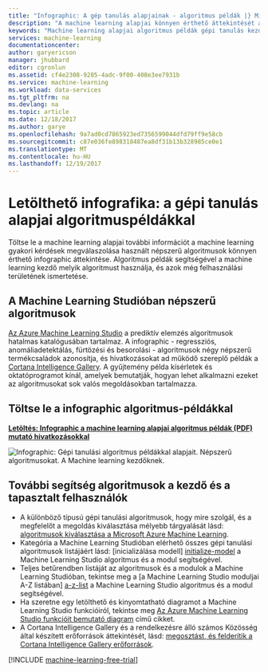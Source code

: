 ```yaml
---
title: "Infographic: A gép tanulás alapjainak - algoritmus példák |} Microsoft Docs"
description: "A machine learning alapjai könnyen érthető áttekintését algoritmus vonatkozó példákat tartalmaz. A letölthető infographic legtöbb gépi tanulási a kérdések ismerteti."
keywords: "Machine learning alapjai algoritmus példák gépi tanulás kezdők, a machine learning kérdéseket, a népszerű algoritmusok, algoritmus infographic"
services: machine-learning
documentationcenter: 
author: garyericson
manager: jhubbard
editor: cgronlun
ms.assetid: cf4e2308-9285-4adc-9f00-408e3ee7931b
ms.service: machine-learning
ms.workload: data-services
ms.tgt_pltfrm: na
ms.devlang: na
ms.topic: article
ms.date: 12/18/2017
ms.author: garye
ms.openlocfilehash: 9a7ad0cd7865923ed7356599044dfd79ff9e58cb
ms.sourcegitcommit: c87e036fe898318487ea8df31b13b328985ce0e1
ms.translationtype: MT
ms.contentlocale: hu-HU
ms.lasthandoff: 12/19/2017
---
```

# <a name="downloadable-infographic-machine-learning-basics-with-algorithm-examples"></a>Letölthető infografika: a gépi tanulás alapjai algoritmuspéldákkal
Töltse le a machine learning alapjai további információt a machine learning gyakori kérdések megválaszolása használt népszerű algoritmusok könnyen érthető infographic áttekintése. Algoritmus példák segítségével a machine learning kezdő melyik algoritmust használja, és azok még felhasználási területének ismertetése.

## <a name="popular-algorithms-in-machine-learning-studio"></a>A Machine Learning Studióban népszerű algoritmusok
[Az Azure Machine Learning Studio](https://studio.azureml.net/) a prediktív elemzés algoritmusok hatalmas katalógusában tartalmaz. A infographic - regressziós, anomáliadetektálás, fürtözési és besorolási - algoritmusok négy népszerű termékcsaládok azonosítja, és hivatkozásokat ad működő szereplő példák a [Cortana Intelligence Gallery](https://gallery.cortanaintelligence.com/). A gyűjtemény példa kísérletek és oktatóprogramot kínál, amelyek bemutatják, hogyan lehet alkalmazni ezeket az algoritmusokat sok valós megoldásokban tartalmazza.

## <a name="download-the-infographic-with-algorithm-examples"></a>Töltse le a infographic algoritmus-példákkal
**[Letöltés: Infographic a machine learning alapjai algoritmus példák (PDF) mutató hivatkozásokkal](http://download.microsoft.com/download/0/5/A/05AE6B94-E688-403E-90A5-6035DBE9EEC5/machine-learning-basics-infographic-with-algorithm-examples.pdf)**

![Infographic: Gépi tanulási algoritmus példákkal alapjait. Népszerű algoritmusokat. A Machine learning kezdőknek.](./media/basics-infographic-with-algorithm-examples/machine-learning-basics-infographic-with-algorithm-examples.png)

## <a name="more-help-with-algorithms-for-beginners-and-advanced-users"></a>További segítség algoritmusok a kezdő és a tapasztalt felhasználók
* A különböző típusú gépi tanulási algoritmusok, hogy mire szolgál, és a megfelelőt a megoldás kiválasztása mélyebb tárgyalását lásd: [algoritmusok kiválasztása a Microsoft Azure Machine Learning](algorithm-choice.md).
* Kategória a Machine Learning Studióban elérhető összes gépi tanulási algoritmusok listájáért lásd: [inicializálása modell] [ initialize-model] a Machine Learning Studio algoritmus és a modul segítségével.
* Teljes betűrendben listáját az algoritmusok és a modulok a Machine Learning Studióban, tekintse meg a [a Machine Learning Studio moduljai A-Z listában] [ a-z-list] a Machine Learning Studio algoritmus és a modul segítségével.
* Ha szeretne egy letölthető és kinyomtatható diagramot a Machine Learning Studio funkcióiról, tekintse meg [Az Azure Machine Learning Studio funkcióit bemutató diagram](studio-overview-diagram.md) című cikket.
* A Cortana Intelligence Gallery és a rendelkezésre álló számos Közösség által készített erőforrások áttekintését, lásd: [megosztást, és felderítik a Cortana Intelligence Gallery erőforrások](gallery-how-to-use-contribute-publish.md).

[!INCLUDE [machine-learning-free-trial](../../../includes/machine-learning-free-trial.md)]

<!-- Module References -->
[a-z-list]: https://msdn.microsoft.com/library/azure/dn906033.aspx
[initialize-model]: https://msdn.microsoft.com/library/azure/0c67013c-bfbc-428b-87f3-f552d8dd41f6/
[k-means-clustering]: https://msdn.microsoft.com/library/azure/5049a09b-bd90-4c4e-9b46-7c87e3a36810/
[one-vs-all-multiclass]: https://msdn.microsoft.com/library/azure/7191efae-b4b1-4d03-a6f8-7205f87be664/
